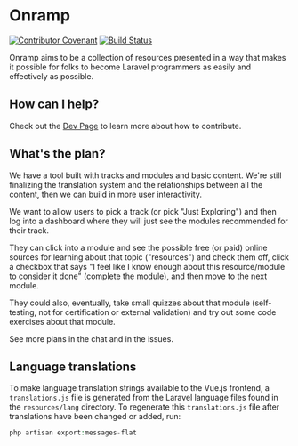 # Onramp

[![Contributor Covenant](https://img.shields.io/badge/Contributor%20Covenant-v1.4%20adopted-ff69b4.svg)](CODE_OF_CONDUCT.md)
[![Build Status](https://travis-ci.org/tightenco/onramp.svg?branch=main)](https://travis-ci.org/tightenco/onramp)

Onramp aims to be a collection of resources presented in a way that makes it possible for folks to become Laravel programmers as easily and effectively as possible.

## How can I help?

Check out the [Dev Page](https://onramp.dev/en/dev) to learn more about how to contribute.

## What's the plan?

We have a tool built with tracks and modules and basic content. We're still finalizing the translation system and the relationships between all the content, then we can build in more user interactivity.

We want to allow users to pick a track (or pick "Just Exploring") and then log into a dashboard where they will just see the modules recommended for their track.

They can click into a module and see the possible free (or paid) online sources for learning about that topic ("resources") and check them off, click a checkbox that says "I feel like I know enough about this resource/module to consider it done" (complete the module), and then move to the next module.

They could also, eventually, take small quizzes about that module (self-testing, not for certification or external validation) and try out some code exercises about that module.

See more plans in the chat and in the issues.

## Language translations

To make language translation strings available to the Vue.js frontend, a `translations.js` file is generated from the Laravel language files found in the `resources/lang` directory. To regenerate this `translations.js` file after translations have been changed or added, run:

```php
php artisan export:messages-flat
```
